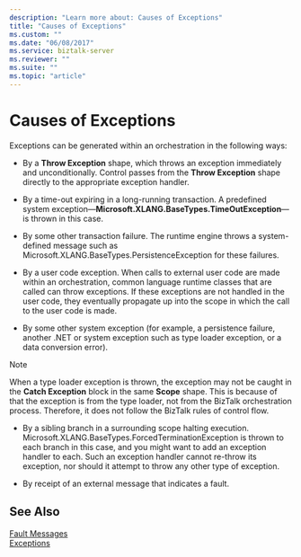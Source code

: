 ```yaml
---
description: "Learn more about: Causes of Exceptions"
title: "Causes of Exceptions"
ms.custom: ""
ms.date: "06/08/2017"
ms.service: biztalk-server
ms.reviewer: ""
ms.suite: ""
ms.topic: "article"
---
```

# Causes of Exceptions
Exceptions can be generated within an orchestration in the following ways:  
  
-   By a **Throw Exception** shape, which throws an exception immediately and unconditionally. Control passes from the **Throw Exception** shape directly to the appropriate exception handler.  
  
-   By a time-out expiring in a long-running transaction. A predefined system exception—**Microsoft.XLANG.BaseTypes.TimeOutException**—is thrown in this case.  
  
-   By some other transaction failure. The runtime engine throws a system-defined message such as Microsoft.XLANG.BaseTypes.PersistenceException for these failures.  
  
-   By a user code exception. When calls to external user code are made within an orchestration, common language runtime classes that are called can throw exceptions. If these exceptions are not handled in the user code, they eventually propagate up into the scope in which the call to the user code is made.  
  
-   By some other system exception (for example, a persistence failure, another .NET or system exception such as type loader exception, or a data conversion error).  
  
> [!NOTE]
>  When a type loader exception is thrown, the exception may not be caught in the **Catch Exception** block in the same **Scope** shape. This is because of that the exception is from the type loader, not from the BizTalk orchestration process. Therefore, it does not follow the BizTalk rules of control flow.  
  
-   By a sibling branch in a surrounding scope halting execution. Microsoft.XLANG.BaseTypes.ForcedTerminationException is thrown to each branch in this case, and you might want to add an exception handler to each. Such an exception handler cannot re-throw its exception, nor should it attempt to throw any other type of exception.  
  
-   By receipt of an external message that indicates a fault.  
  
## See Also  
 [Fault Messages](../core/fault-messages.md)   
 [Exceptions](../core/exceptions.md)
